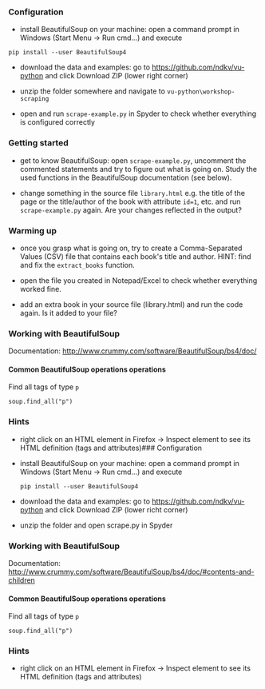 ### Configuration

- install BeautifulSoup on your machine: open a command prompt in Windows (Start Menu -> Run cmd...) and execute

```pip install --user BeautifulSoup4```

- download the data and examples: go to https://github.com/ndkv/vu-python and click Download ZIP (lower right corner)

- unzip the folder somewhere and navigate to ```vu-python\workshop-scraping```

- open and run ```scrape-example.py``` in Spyder to check whether everything is configured correctly

 ### Getting started

- get to know BeautifulSoup: open ```scrape-example.py```, uncomment the commented statements and try to figure out what is going on. Study the used functions in the BeautifulSoup documentation (see below).

- change something in the source file ```library.html``` e.g. the title of the page or the title/author of the book with attribute ```id=1```, etc. and run ```scrape-example.py``` again. Are your changes reflected in the output?

### Warming up

- once you grasp what is going on, try to create a Comma-Separated Values (CSV) file that contains each book's title and author. HINT: find and fix the ```extract_books``` function.

- open the file you created in Notepad/Excel to check whether everything worked fine.

- add an extra book in your source file (library.html) and run the code again. Is it added to your file?


### Working with BeautifulSoup

Documentation: http://www.crummy.com/software/BeautifulSoup/bs4/doc/


#### Common BeautifulSoup operations operations

Find all tags of type ```p```

    soup.find_all("p")

### Hints

- right click on an HTML element in Firefox -> Inspect element to see its HTML definition (tags and attributes)### Configuration

- install BeautifulSoup on your machine: open a command prompt in Windows (Start Menu -> Run cmd...) and execute

    ```pip install --user BeautifulSoup4```

- download the data and examples: go to https://github.com/ndkv/vu-python and click Download ZIP (lower richt corner)

- unzip the folder and open scrape.py in Spyder


### Working with BeautifulSoup

Documentation: http://www.crummy.com/software/BeautifulSoup/bs4/doc/#contents-and-children


#### Common BeautifulSoup operations operations

Find all tags of type ```p```

    soup.find_all("p")

### Hints

- right click on an HTML element in Firefox -> Inspect element to see its HTML definition (tags and attributes)
